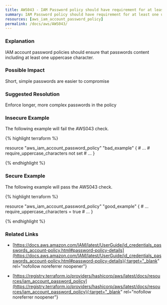 ```yaml
---
title: AWS043 - IAM Password policy should have requirement for at least one uppercase character.
summary: IAM Password policy should have requirement for at least one uppercase character. 
resources: [aws_iam_account_password_policy] 
permalink: /docs/aws/AWS043/
---
```

### Explanation


IAM account password policies should ensure that passwords content including at least one uppercase character.


### Possible Impact
Short, simple passwords are easier to compromise

### Suggested Resolution
Enforce longer, more complex passwords in the policy


### Insecure Example

The following example will fail the AWS043 check.

{% highlight terraform %}

resource "aws_iam_account_password_policy" "bad_example" {
	# ...
	# require_uppercase_characters not set
	# ...
}

{% endhighlight %}



### Secure Example

The following example will pass the AWS043 check.

{% highlight terraform %}

resource "aws_iam_account_password_policy" "good_example" {
	# ...
	require_uppercase_characters = true
	# ...
}

{% endhighlight %}



### Related Links


- [https://docs.aws.amazon.com/IAM/latest/UserGuide/id_credentials_passwords_account-policy.html#password-policy-details](https://docs.aws.amazon.com/IAM/latest/UserGuide/id_credentials_passwords_account-policy.html#password-policy-details){:target="_blank" rel="nofollow noreferrer noopener"}

- [https://registry.terraform.io/providers/hashicorp/aws/latest/docs/resources/iam_account_password_policy](https://registry.terraform.io/providers/hashicorp/aws/latest/docs/resources/iam_account_password_policy){:target="_blank" rel="nofollow noreferrer noopener"}


